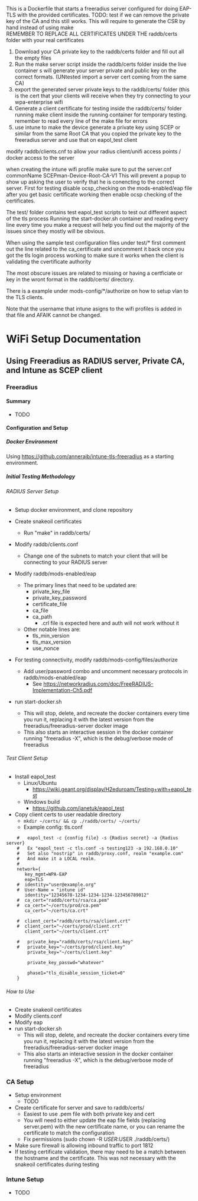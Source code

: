 This is a Dockerfile that starts a freeradius server configured for doing EAP-TLS with the provided certificates.
TODO: test if we can remove the private key of the CA and this still works. 
   This will require to generate the CSR by hand instead of using make  
REMEMBER TO REPLACE ALL CERTIFICATES UNDER THE raddb/certs folder with your real certificates
1. Download your CA private key to the raddb/certs folder and fill out all the empty files 
2. Run the make server script inside the raddb/certs folder inside the live container 
s will generate your server private and public key on the correct formats. (UNtested import a server cert coming from the same CA)
3. export the generated server private keys to the raddb/certs/ folder (this is the cert that your clients will receive when they try connecting to your wpa-enterprise wifi
4. Generate a client certificate for testing inside the raddb/certs/ folder running make client inside the running container for temporary testing.  remember to read every line of the make file for errors
5. use intune to make the device generate a private key using SCEP or similar from the same Root CA that you copied the private key to the freeradius server and use that on eapol_test client



modify raddb/clients.cnf to allow your radius client/unifi access points / docker access to the server

when creating the intune wifi profile make sure to put the server.cnf commonName SCEPman-Device-Root-CA-V1 
This will prevent a popup to show up asking the user to verify that he is conencting to the correct server. 
First for testing disable ocsp_checking on the mods-enabled/eap file after you get basic certificate working then enable ocsp checking of the certificates.


The test/ folder contains test eapol_test scripts to test out different	aspect of the tls process
Running the start-docker.sh container and reading every line every time you make a request will help you find out the majority of the issues since they mostly will be obvious.

When using the sample test configuration files under test/* first comment out the line related to the ca_certificate and uncomment it back once you got the tls login process working to make sure it works when the client is validating the cvertificate authority

The most obscure issues are related to missing or having a certficiate or key in the wront format in the raddb/certs/ directory.

There is a example under mods-config/*/authorize on how to setup vlan to the TLS clients.

Note that the username that intune asigns to the wifi profiles is added in that file and AFAIK cannot be changed.

# WiFi Setup Documentation
## Using Freeradius as RADIUS server, Private CA, and Intune as SCEP client
### Freeradius
#### Summary
- TODO
#### Configuration and Setup
##### Docker Environment
Using https://github.com/annerajb/intune-tls-freeradius as a starting environment.

##### Initial Testing Methodology
###### RADIUS Server Setup
- Setup docker environment, and clone repository
- Create snakeoil certificates
    - Run "make"  in raddb/certs/
- Modify raddb/clients.conf
    - Change one of the subnets to match your client that will be connecting to your RADIUS server
- Modify raddb/mods-enabled/eap
    - The primary lines that need to be updated are:
        - private_key_file
        - private_key_password
        - certificate_file
        - ca_file
        - ca_path 
            - .crl file is expected here and auth will not work without it
    - Other notable lines are:
        - tls_min_version
        - tls_max_version
        - use_nonce
- For testing connectivity, modify raddb/mods-config/files/authorize
	- Add user/password combo and uncomment necessary protocols in raddb/mods-enabled/eap
   		- See https://networkradius.com/doc/FreeRADIUS-Implementation-Ch5.pdf
    
- run start-docker.sh
    - This will stop, delete, and recreate the docker containers every time you run it, replacing it with the latest version from the freeradius/freeradius-server docker image
    - This also starts an interactive session in the docker container running "freeradius -X", which is the debug/verbose mode of freeradius

###### Test Client Setup
 - Install eapol_test
    - Linux/Ubuntu
        - https://wiki.geant.org/display/H2eduroam/Testing+with+eapol_test
    - Windows build
        - https://github.com/janetuk/eapol_test
- Copy client certs to user readable directory
    - ```mkdir ~/certs/ && cp ./raddb/certs/ ~/certs/```
    - Example config: tls.conf 
```
    #   eapol_test -c {config file} -s {Radius secret} -a {Radius server}
    #   Ex "eapol_test -c tls.conf -s testing123 -a 192.168.0.10"
    #   Set also "nostrip" in raddb/proxy.conf, realm "example.com"
    #   And make it a LOCAL realm.
    #
    network={
	   key_mgmt=WPA-EAP
	   eap=TLS
	#  identity="user@example.org"
    #  User-Name = "intune id"
	   identity="12345678-1234-1234-1234-123456789012"
    #  ca_cert="raddb/certs/rsa/ca.pem"
    #  ca_cert="~/certs/prod/ca.pem"
       ca_cert="~/certs/ca.crt"

    #  client_cert="raddb/certs/rsa/client.crt"
    #  client_cert="~/certs/prod/client.crt"
       client_cert="~/certs/client.crt"

    #   private_key="raddb/certs/rsa/client.key"
    #   private_key="~/certs/prod/client.key"
        private_key="~/certs/client.key"

    	private_key_passwd="whatever"

	    phase1="tls_disable_session_ticket=0"
    }
```


###### How to Use
- Create snakeoil certificates
- Modify clients.conf
- Modify eap
- run start-docker.sh
    - This will stop, delete, and recreate the docker containers every time you run it, replacing it with the latest version from the freeradius/freeradius-server docker image
    - This also starts an interactive session in the docker container running "freeradius -X", which is the debug/verbose mode of freeradius

### CA Setup
- Setup environment
    - TODO
- Create certificate for server and save to raddb/certs/
    - Easiest to use .pem file with both private key and cert
    - You will need to either update the eap file fields (replacing server.pem) with the new certificate name, or you can rename the certificate to match the configuration
    - Fix permissions (sudo chown -R $USER:$USER ./raddb/certs/)
- Make sure firewall is allowing inbound traffic to port 1812
- If testing certificate validation, there may need to be a match between the hostname and the certificate. This was not necessary with the snakeoil certificates during testing

### Intune Setup
- TODO
